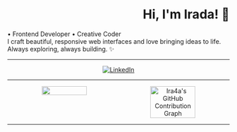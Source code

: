 <h1 align="right">Hi, I'm Irada! 👋</h1>

<p align="left">
  • Frontend Developer • Creative Coder<br>
  I craft beautiful, responsive web interfaces and love bringing ideas to life.<br>
  Always exploring, always building. ✨
</p>

---

<div align="center">
  
  <a href="https://linkedin.com/in/yourprofile" target="_blank">
    <img src="https://img.shields.io/badge/LinkedIn-0077B5?style=for-the-badge&logo=linkedin&logoColor=white" alt="LinkedIn" />
  </a>

</div>

--- 
  
<div align="center" style="display: flex; justify-content: center; flex-wrap: wrap; gap: 20px;">

  <!-- GitHub Stats -->
  <img src="https://github-readme-stats.vercel.app/api?username=Ira4a&show_icons=true&theme=dark" width="45%" />

  <!-- Contribution Graph -->
  <img src="https://ghchart.rshah.org/Ira4a" alt="Ira4a's GitHub Contribution Graph" width="45%" />

</div>

---

